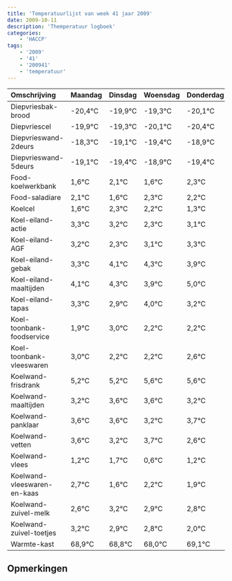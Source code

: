 ```yaml
---
title: 'Temperatuurlijst van week 41 jaar 2009'
date: 2009-10-11
description: 'Themperatuur logboek'
categories:
    - 'HACCP'
tags:
    - '2009'
    - '41'
    - '200941'
    - 'temperatuur'
---
```

|Omschrijving|Maandag|Dinsdag|Woensdag|Donderdag|Vrijdag|Zaterdag|Zondag|
|:---|:---|:---|:---|:---|:---|:---|:---|
|Diepvriesbak-brood|-20,4°C|-19,9°C|-19,3°C|-20,1°C|-20,4°C|-19,9°C|-20,4°C|
|Diepvriescel|-19,9°C|-19,3°C|-20,1°C|-20,4°C|-19,9°C|-20,4°C|-19,7°C|
|Diepvrieswand-2deurs|-18,3°C|-19,1°C|-19,4°C|-18,9°C|-19,4°C|-18,7°C|-18,8°C|
|Diepvrieswand-5deurs|-19,1°C|-19,4°C|-18,9°C|-19,4°C|-18,7°C|-18,8°C|-19,7°C|
|Food-koelwerkbank|1,6°C|2,1°C|1,6°C|2,3°C|2,2°C|1,3°C|2,1°C|
|Food-saladiare|2,1°C|1,6°C|2,3°C|2,2°C|1,3°C|2,1°C|2,3°C|
|Koelcel|1,6°C|2,3°C|2,2°C|1,3°C|2,1°C|2,3°C|1,9°C|
|Koel-eiland-actie|3,3°C|3,2°C|2,3°C|3,1°C|3,3°C|2,9°C|4,0°C|
|Koel-eiland-AGF|3,2°C|2,3°C|3,1°C|3,3°C|2,9°C|4,0°C|3,2°C|
|Koel-eiland-gebak|3,3°C|4,1°C|4,3°C|3,9°C|5,0°C|4,2°C|4,2°C|
|Koel-eiland-maaltijden|4,1°C|4,3°C|3,9°C|5,0°C|4,2°C|4,2°C|4,6°C|
|Koel-eiland-tapas|3,3°C|2,9°C|4,0°C|3,2°C|3,2°C|3,6°C|3,6°C|
|Koel-toonbank-foodservice|1,9°C|3,0°C|2,2°C|2,2°C|2,6°C|2,6°C|2,2°C|
|Koel-toonbank-vleeswaren|3,0°C|2,2°C|2,2°C|2,6°C|2,6°C|2,2°C|2,7°C|
|Koelwand-frisdrank|5,2°C|5,2°C|5,6°C|5,6°C|5,2°C|5,7°C|4,6°C|
|Koelwand-maaltijden|3,2°C|3,6°C|3,6°C|3,2°C|3,7°C|2,6°C|3,2°C|
|Koelwand-panklaar|3,6°C|3,6°C|3,2°C|3,7°C|2,6°C|3,2°C|2,9°C|
|Koelwand-vetten|3,6°C|3,2°C|3,7°C|2,6°C|3,2°C|2,9°C|2,8°C|
|Koelwand-vlees|1,2°C|1,7°C|0,6°C|1,2°C|0,9°C|0,8°C|0,0°C|
|Koelwand-vleeswaren-en-kaas|2,7°C|1,6°C|2,2°C|1,9°C|1,8°C|1,0°C|2,1°C|
|Koelwand-zuivel-melk|2,6°C|3,2°C|2,9°C|2,8°C|2,0°C|3,1°C|4,0°C|
|Koelwand-zuivel-toetjes|3,2°C|2,9°C|2,8°C|2,0°C|3,1°C|4,0°C|2,6°C|
|Warmte-kast|68,9°C|68,8°C|68,0°C|69,1°C|70,0°C|68,6°C|69,0°C|

## Opmerkingen


